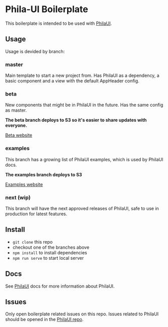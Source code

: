 # Phila-UI Boilerplate
This boilerplate is intended to be used with [PhilaUI](https://github.com/CityOfPhiladelphia/phila-ui).

## Usage
Usage is devided by branch:

### master
Main template to start a new project from. Has PhilaUI as a dependency, a basic component and a view with the default AppHeader config.

### beta
New components that might be in PhilaUI in the future. Has the same config as master.

**The beta branch deploys to S3 so it's easier to share updates with everyone.**

[Beta website](https://d3acfh7pw3cq6.cloudfront.net)

### examples
This branch has a growing list of PhilaUI examples, which is used by PhilaUI docs.

**The examples branch deploys to S3**

[Examples website](https://d1ndb3f1jqxfee.cloudfront.net)

### next (wip)
This branch will have the next approved releases of PhilaUI, safe to use in production for latest features.

## Install
- ``git clone`` this repo
- checkout one of the branches above
- ``npm install`` to install dependencies
- ``npm run serve`` to start local server

## Docs
See [PhilaUI](https://d1m9pvzdejpqbs.cloudfront.net) docs for more information about PhilaUI.

## Issues
Only open boilerplate related issues on this repo. Issues related to PhilaUI should be opened in the [PhilaUI repo](https://github.com/CityOfPhiladelphia/phila-ui).